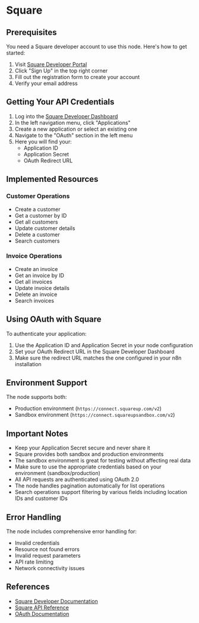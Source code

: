 # Square

## Prerequisites

You need a Square developer account to use this node. Here's how to get started:

1. Visit [Square Developer Portal](https://developer.squareup.com/us/en)
2. Click "Sign Up" in the top right corner
3. Fill out the registration form to create your account
4. Verify your email address

## Getting Your API Credentials

1. Log into the [Square Developer Dashboard](https://developer.squareup.com/apps)
2. In the left navigation menu, click "Applications"
3. Create a new application or select an existing one
4. Navigate to the "OAuth" section in the left menu
5. Here you will find your:
   - Application ID
   - Application Secret
   - OAuth Redirect URL

## Implemented Resources

### Customer Operations
- Create a customer
- Get a customer by ID
- Get all customers
- Update customer details
- Delete a customer
- Search customers

### Invoice Operations
- Create an invoice
- Get an invoice by ID
- Get all invoices
- Update invoice details
- Delete an invoice
- Search invoices

## Using OAuth with Square

To authenticate your application:

1. Use the Application ID and Application Secret in your node configuration
2. Set your OAuth Redirect URL in the Square Developer Dashboard
3. Make sure the redirect URL matches the one configured in your n8n installation

## Environment Support

The node supports both:
- Production environment (`https://connect.squareup.com/v2`)
- Sandbox environment (`https://connect.squareupsandbox.com/v2`)

## Important Notes

- Keep your Application Secret secure and never share it
- Square provides both sandbox and production environments
- The sandbox environment is great for testing without affecting real data
- Make sure to use the appropriate credentials based on your environment (sandbox/production)
- All API requests are authenticated using OAuth 2.0
- The node handles pagination automatically for list operations
- Search operations support filtering by various fields including location IDs and customer IDs

## Error Handling

The node includes comprehensive error handling for:
- Invalid credentials
- Resource not found errors
- Invalid request parameters
- API rate limiting
- Network connectivity issues

## References

- [Square Developer Documentation](https://developer.squareup.com/docs)
- [Square API Reference](https://developer.squareup.com/reference/square)
- [OAuth Documentation](https://developer.squareup.com/docs/oauth-api/overview)
